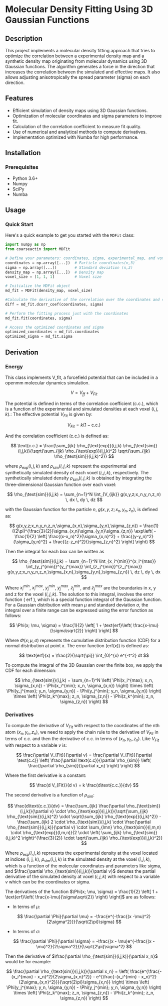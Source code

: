 # Molecular Density Fitting Using 3D Gaussian Functions

## Description
This project implements a molecular density fitting approach that tries to optimize the correlation between a experimental density map and a synthetic density map originating from molecular dynamics using 3D Gaussian functions. The algorithm generates a force in the direction that increases the correlation between the simulated and effective maps. It also allows adjusting anisotropically the spread parameter (sigma) on each direction. 

## Features
- Efficient simulation of density maps using 3D Gaussian functions.
- Optimization of molecular coordinates and sigma parameters to improve fit.
- Calculation of the correlation coefficient to measure fit quality.
- Use of numerical and analytical methods to compute derivatives.
- Implementation optimized with Numba for high performance.

## Installation

### Prerequisites
- Python 3.6+
- Numpy
- SciPy
- Numba

## Usage

### Quick Start
Here's a quick example to get you started with the `MDFit` class:

```python
import numpy as np
from coarseactin import MDFit

# Define your parameters: coordinates, sigma, experimental_map, and voxel_size
coordinates = np.array([...])  # Particle coordinates(n,3)
sigma = np.array([...])        # Standard deviation (n,3) 
density_map = np.array([...])  # Density map
voxel_size = [1, 1, 1]         # Voxel size

# Initialize the MDFit object
md_fit = MDFit(density_map, voxel_size)

#Calculate the derivative of the correlation over the coordinates and sigma
diff = md_fit.dcorr_coef(coordinates, sigma)

# Perform the fitting process just with the coordinates
md_fit.fit(coordinates, sigma)

# Access the optimized coordinates and sigma
optimized_coordinates = md_fit.coordinates
optimized_sigma = md_fit.sigma
```

## Derivation

### Energy

This class implements V_fit, a forcefield potential that can be included in a openmm molecular dynamics simulation. 

$$ V = V_{ff} +V_{Fit}$$

The potential is defined in terms of the correlation coefficient (c.c.), which is a function of the experimental and simulated densities at each voxel $(i, j, k)$.:
The effective potential $V_{Fit}$ is given by:

$$ V_{Fit} = k (1 - \text{c.c.}) $$

And the correlation coefficient (c.c.) is defined as:

$$ \text{c.c.} = \frac{\sum_{ijk} \rho_{\text{exp}}(i,j,k) \rho_{\text{sim}}(i,j,k)}{\sqrt{\sum_{ijk} \rho_{\text{exp}}(i,j,k)^2} \sqrt{\sum_{ijk} \rho_{\text{sim}}(i,j,k)^2}} $$

where $\rho_{\text{exp}}(i,j,k)$ and $\rho_{\text{sim}}(i,j,k)$ represent the experimental and synthetically simulated density of each voxel $(i,j,k)$, respectively.
The synthetically simulated density $\rho_{\text{sim}}(i,j,k)$ is obtained by integrating the three-dimensional Gaussian function over each voxel:

$$ \rho_{\text{sim}}(i,j,k) = \sum_{n=1}^N \int_{V_{ijk}} g(x,y,z;x_n,y_n,z_n) \, dx \, dy \, dz $$

with the Gaussian function for the particle $n$, $g(x,y,z;x_n,y_n,z_n)$, is defined as:

$$
g(x,y,z;x_n,y_n,z_n,\sigma_{x,n},\sigma_{y,n},\sigma_{z,n})  = \frac{1}{(2\pi)^{\frac{3}{2}}\sigma_{x,n}\sigma_{y,n}\sigma_{z,n}} \exp\left( -\frac{1}{2} \left[ \frac{(x-x_n)^2}{\sigma_{x,n}^2} + \frac{(y-y_n)^2}{\sigma_{y,n}^2} + \frac{(z-z_n)^2}{\sigma_{z,n}^2} \right] \right)
$$

Then the integral for each box can be written as 

$$ \rho_{\text{sim}}(i,j,k) = \sum_{n=1}^N \int_{x_i^{min}}^{x_i^{max}} \int_{y_j^{min}}^{y_j^{max}} \int_{z_j^{min}}^{z_j^{max}} g(x,y,z;x_n,y_n,z_n,\sigma_{x,n},\sigma_{y,n},\sigma_{z,n}) \, dz \, dy \, dx $$

Where $x_i^{min}$, $x_i^{max}$, $y_j^{min}$, $y_j^{max}$, $z_j^{min}$, and $z_j^{max}$ are the boundaries in x, y and z for the voxel $(i,j,k)$. The solution to this integral, involves the error function ( $\text{erf}$ ), which is a special function integral of the Gaussian function. For a Gaussian distribution with mean $\mu$ and standard deviation $\sigma$, the integral over a finite range can be expressed using the error function as follows:

$$ \Phi(x; \mu, \sigma) = \frac{1}{2} \left[ 1 + \text{erf}\left( \frac{x-\mu}{\sigma\sqrt{2}} \right) \right] $$

Where $\Phi(x; \mu, \sigma)$ represents the cumulative distribution function (CDF) for a normal distribution at point $x$. The error function ($\text{erf}(x)$) is defined as:

$$ \text{erf}(x) = \frac{2}{\sqrt{\pi}} \int_{0}^{x} e^{-t^2} dt $$

To compute the integral of the 3D Gaussian over the finite box, we apply the CDF for each dimension:

$$ \rho_{\text{sim}}(i,j,k) = \sum_{n=1}^N \left( \Phi(x_i^{max}; x_n, \sigma_{x,n}) - \Phi(x_i^{min}; x_n, \sigma_{x,n}) \right) \times \left( \Phi(y_j^{max}; y_n, \sigma_{y,n}) - \Phi(y_j^{min}; y_n, \sigma_{y,n}) \right) \times \left( \Phi(z_k^{max}; z_n, \sigma_{z,n}) - \Phi(z_k^{min}; z_n, \sigma_{z,n}) \right) $$

### Derivatives

To compute the derivative of $V_{Fit}$ with respect to the coordinates of the nth atom $(x_n, y_n, z_n)$, we need to apply the chain rule to the derivative of $V_{Fit}$ in terms of c.c. and then the derivative of c.c. in terms of $(x_n, y_n, z_n)$. Like $V_{Fit}$ with respect to a variable $v$ is:

$$ \frac{\partial V_{Fit}}{\partial v} = \frac{\partial V_{Fit}}{\partial \text{c.c}} \left( \frac{\partial \text{c.c}}{\partial \rho_{sim}} \left( \frac{\partial \rho_{sim}}{\partial x_n} \right) \right) $$

Where the first derivative is a constant:

$$
\frac{d V_{Fit}}{d v} = k \frac{d\text{c.c.}}{dv}
$$

The second derivative is a function of $\rho_{sim}$:

$$
\frac{d\text{c.c.}}{dv} = \frac{\sum_{ijk} \frac{\partial \rho_{\text{sim}}(i,j,k)}{\partial v} \cdot \rho_{\text{exp}}(i,j,k)}{\sqrt{\sum_{ijk} \rho_{\text{sim}}(i,j,k)^2} \cdot \sqrt{\sum_{ijk} \rho_{\text{exp}}(i,j,k)^2}} - \frac{\sum_{ijk} 2 \cdot \rho_{\text{sim}}(i,j,k) \cdot \frac{\partial \rho_{\text{sim}}(i,j,k)}{\partial v} \cdot \sum_{lmn} \rho_{\text{sim}}(l,m,n) \cdot \rho_{\text{exp}}(l,m,n)}{2 \cdot \left( \sum_{ijk} \rho_{\text{sim}}(i,j,k)^2 \right)^{\frac{3}{2}} \cdot \sqrt{\sum_{ijk} \rho_{\text{exp}}(i,j,k)^2}}
$$

Where $\rho_{\text{exp}}(i,j,k)$ represents the experimental density at the voxel located at indices (i, j, k), $\rho_{\text{sim}}(i,j,k)$ is the simulated density at the voxel $(i, j, k)$, which is a function of the molecular coordinates and parameters like sigma, and $\frac{\partial \rho_{\text{sim}}(i,j,k)}{\partial v}$ denotes the partial derivative of the simulated density at voxel $(i, j, k)$ with respect to a variable $v$ which can be the coordinates or sigma.

The derivatives of the function $\Phi(x; \mu, \sigma) = \frac{1}{2} \left[ 1 + \text{erf}\left( \frac{x-\mu}{\sigma\sqrt{2}} \right) \right]$ are as follows:

- In terms of $\mu$:

$$ \frac{\partial \Phi}{\partial \mu} = -\frac{e^{-\frac{(x -\mu)^2}{2\sigma^2}}}{\sqrt{2\pi}\sigma} $$

- In terms of $\sigma$:

$$ \frac{\partial \Phi}{\partial \sigma} = -\frac{(x - \mu)e^{-\frac{(x - \mu)^2}{2\sigma^2}}}{\sqrt{2\pi}\sigma^2} $$

Then the derivative of $\frac{\partial \rho_{\text{sim}}(i,j,k)}{\partial x_n}$ would be for example: 

$$
\frac{\partial \rho_{\text{sim}}(i,j,k)}{\partial x_n} = \left( \frac{e^{\frac{-(x_i^{max} - x_n)^2}{2\sigma_{x,n}^2}} - e^{\frac{-(x_i^{min} - x_n)^2}{2\sigma_{x,n}^2}}}{\sqrt{2\pi}\sigma_{x,n}} \right) \times \left( \Phi(y_j^{max}; y_n, \sigma_{y,n}) - \Phi(y_j^{min}; y_n, \sigma_{y,n}) \right) \times \left( \Phi(z_k^{max}; z_n, \sigma_{z,n}) - \Phi(z_k^{min}; z_n, \sigma_{z,n}) \right)
$$

